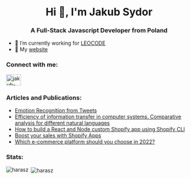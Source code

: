 <h1 align="center">Hi 👋, I'm Jakub Sydor</h1>
<h3 align="center">A Full-Stack Javascript Developer from Poland</h3>

- 🔭 I’m currently working for [LEOCODE](https://github.com/leocode)
- 🪪 My [website](https://sydor.dev)

<h3 align="left">Connect with me:</h3>
<p align="left">
<a href="https://linkedin.com/in/jakub-sydor-788025199" target="blank"><img align="center" src="https://raw.githubusercontent.com/rahuldkjain/github-profile-readme-generator/master/src/images/icons/Social/linked-in-alt.svg" alt="jakub-sydor-788025199" height="30" width="40" /></a>
</p>


<h3 align="left">Articles and Publications:</h3>

- [Emotion Recognition from Tweets](http://ceur-ws.org/Vol-3092/p07.pdf)
- [Efficiency of information transfer in computer systems. Comparative analysis for different natural languages](http://dx.doi.org/10.29119/1641-3466.2024.213.1)
- [How to build a React and Node custom Shopify app using Shopify CLI](https://gorrion.io/blog/how-to-build-a-react-and-node-custom-shopify-app-using-shopify-cli/)
- [Boost your sales with Shopify Apps](https://gorrion.io/blog/boost-your-sales-with-shopify-apps/)
- [Which e-commerce platform should you choose in 2022?](https://gorrion.io/blog/which-ecommerce-platform-should-you-choose-in-2022/)


<h3 align="left">Stats:</h3>

<p><img align="left" src="https://github-readme-stats.vercel.app/api/top-langs?username=harasz&show_icons=true&locale=en&layout=compact" alt="harasz" /></p>

<p>&nbsp;<img align="center" src="https://github-readme-stats.vercel.app/api?username=harasz&show_icons=true&locale=en" alt="harasz" /></p>
